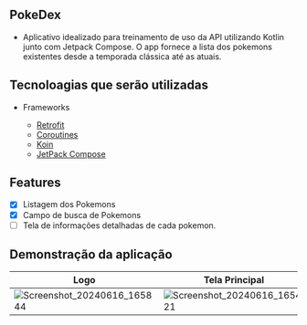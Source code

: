 ## PokeDex

- Aplicativo idealizado para treinamento de uso da API utilizando Kotlin junto com Jetpack Compose.
  O app fornece a lista dos pokemons existentes desde a temporada clássica até as atuais.

## Tecnoloagias que serão utilizadas
<!--ts-->
   * Frameworks
  
      * [Retrofit](https://square.github.io/retrofit/)
      * [Coroutines](https://developer.android.com/kotlin/coroutines?hl=pt-br)
      * [Koin](https://insert-koin.io/)
      * [JetPack Compose](https://developer.android.com/develop/ui/compose/documentation?hl=pt-br)
<!--te-->


## Features 

- [x] Listagem dos Pokemons
- [x] Campo de busca de Pokemons
- [ ] Tela de informações detalhadas de cada pokemon.

## Demonstração da aplicação


| Logo |Tela Principal|
|----------|----------|
| ![Screenshot_20240616_165844](https://github.com/clopesbraga/PokemonList/assets/58059669/86648644-410f-484c-a152-c1a6e485cf26)|![Screenshot_20240616_165421](https://github.com/clopesbraga/PokemonList/assets/58059669/4e4d706e-e0f3-477e-a737-6075ad65691a)| 


